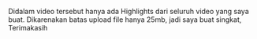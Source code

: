 Didalam video tersebut hanya ada Highlights dari seluruh video yang saya buat. 
Dikarenakan batas upload file hanya 25mb, jadi saya buat singkat, Terimakasih 
